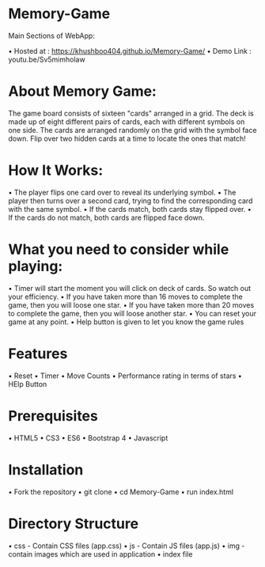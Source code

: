 # Memory-Game

Main Sections of WebApp:

•	Hosted at : https://khushboo404.github.io/Memory-Game/
•	Demo Link : youtu.be/Sv5mimholaw

# About Memory Game:

The game board consists of sixteen "cards" arranged in a grid. The deck is made up of eight different pairs of cards, each with different symbols on one side. The cards are arranged randomly on the grid with the symbol face down. Flip over two hidden cards at a time to locate the ones that match!

# How It Works:

•	The player flips one card over to reveal its underlying symbol.
•	The player then turns over a second card, trying to find the corresponding card with the same symbol.
•	If the cards match, both cards stay flipped over.
•	If the cards do not match, both cards are flipped face down.

# What you need to consider while playing:

•	Timer will start the moment you will click on deck of cards. So watch out your efficiency.
•	If you have taken more than 16 moves to complete the game, then you will loose one star.
•	If you have taken more than 20 moves to complete the game, then you will loose another star.
•	You can reset your game at any point.
•	Help button is given to let you know the game rules


# Features

•	Reset
•	Timer
•	Move Counts
•	Performance rating in terms of stars
•	HElp Button

# Prerequisites

•	HTML5
•	CS3
•	ES6
•	Bootstrap 4
•	Javascript

# Installation

•	Fork the repository
•	git clone <repository-url>
•	cd Memory-Game
•	run index.html
  
# Directory Structure

•	css - Contain CSS files (app.css)
•	js - Contain JS files (app.js)
•	img - contain images which are used in application
•	index file




